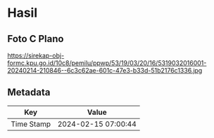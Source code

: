 # Hasil

## Foto C Plano

https://sirekap-obj-formc.kpu.go.id/10c8/pemilu/ppwp/53/19/03/20/16/5319032016001-20240214-210846--6c3c62ae-601c-47e3-b33d-51b2176c1336.jpg


## Metadata

| Key        | Value               |
| ---------- | ------------------- |
| Time Stamp | 2024-02-15 07:00:44 |




